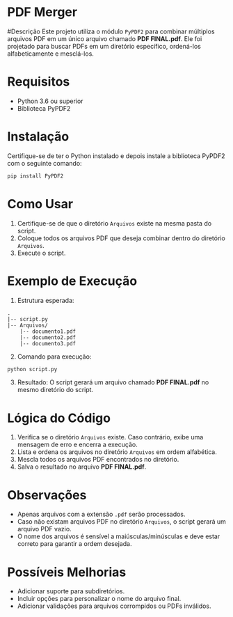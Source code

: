 # PDF Merger

#Descrição
Este projeto utiliza o módulo `PyPDF2` para combinar múltiplos arquivos PDF em um único arquivo chamado **PDF FINAL.pdf**. Ele foi projetado para buscar PDFs em um diretório específico, ordená-los alfabeticamente e mesclá-los.

# Requisitos
- Python 3.6 ou superior
- Biblioteca PyPDF2

# Instalação
Certifique-se de ter o Python instalado e depois instale a biblioteca PyPDF2 com o seguinte comando:
```bash
pip install PyPDF2
```

# Como Usar
1. Certifique-se de que o diretório `Arquivos` existe na mesma pasta do script.
2. Coloque todos os arquivos PDF que deseja combinar dentro do diretório `Arquivos`.
3. Execute o script.

# Exemplo de Execução
1. Estrutura esperada:
```
.
|-- script.py
|-- Arquivos/
    |-- documento1.pdf
    |-- documento2.pdf
    |-- documento3.pdf
```
2. Comando para execução:
```bash
python script.py
```
3. Resultado:
O script gerará um arquivo chamado **PDF FINAL.pdf** no mesmo diretório do script.

# Lógica do Código
1. Verifica se o diretório `Arquivos` existe. Caso contrário, exibe uma mensagem de erro e encerra a execução.
2. Lista e ordena os arquivos no diretório `Arquivos` em ordem alfabética.
3. Mescla todos os arquivos PDF encontrados no diretório.
4. Salva o resultado no arquivo **PDF FINAL.pdf**.

# Observações
- Apenas arquivos com a extensão `.pdf` serão processados.
- Caso não existam arquivos PDF no diretório `Arquivos`, o script gerará um arquivo PDF vazio.
- O nome dos arquivos é sensível a maiúsculas/minúsculas e deve estar correto para garantir a ordem desejada.

# Possíveis Melhorias
- Adicionar suporte para subdiretórios.
- Incluir opções para personalizar o nome do arquivo final.
- Adicionar validações para arquivos corrompidos ou PDFs inválidos.


